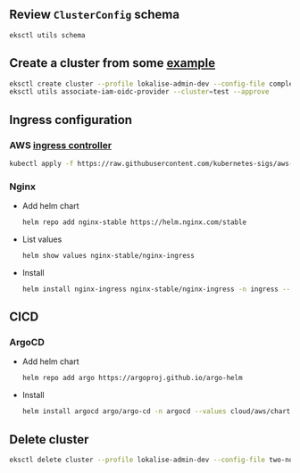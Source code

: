 

## Review `ClusterConfig` schema

```bash
eksctl utils schema
```

## Create a cluster from some [example](https://github.com/weaveworks/eksctl/blob/main/examples)

```bash
eksctl create cluster --profile lokalise-admin-dev --config-file complete-cluster.yaml
eksctl utils associate-iam-oidc-provider --cluster=test --approve
```

## Ingress configuration

### AWS [ingress controller](https://aws.amazon.com/blogs/opensource/kubernetes-ingress-aws-alb-ingress-controller/)
```bash
kubectl apply -f https://raw.githubusercontent.com/kubernetes-sigs/aws-alb-ingress-controller/v1.1.4/docs/examples/rbac-role.yaml
```

### Nginx

- Add helm chart
  ```bash
  helm repo add nginx-stable https://helm.nginx.com/stable
  ```
- List values
  ```bash
  helm show values nginx-stable/nginx-ingress
  ```
- Install
  ```bash
  helm install nginx-ingress nginx-stable/nginx-ingress -n ingress --values cloud/aws/charts/nginx-ingress/values.yaml --create-namespace
  ```

## CICD

### ArgoCD

- Add helm chart
  ```bash
  helm repo add argo https://argoproj.github.io/argo-helm
  ```
- Install
  ```bash
  helm install argocd argo/argo-cd -n argocd --values cloud/aws/charts/argo-cd/values.yaml --create-namespace
  ```

## Delete cluster

```bash
eksctl delete cluster --profile lokalise-admin-dev --config-file two-node-groups.yaml
```
